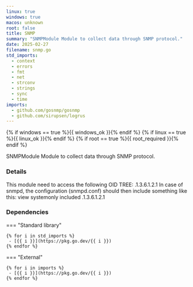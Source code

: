 ```yaml
---
linux: true
windows: true
macos: unknown
root: false
title: SNMP
summary: "SNMPModule Module to collect data through SNMP protocol."
date: 2025-02-27
filename: snmp.go
std_imports:
  - context
  - errors
  - fmt
  - net
  - strconv
  - strings
  - sync
  - time
imports:
  - github.com/gosnmp/gosnmp
  - github.com/sirupsen/logrus
---
```


{% if windows == true %}{{ windows_ok }}{% endif %}
{% if linux == true %}{{ linux_ok }}{% endif %}
{% if root == true %}{{ root_required }}{% endif %}

SNMPModule Module to collect data through SNMP protocol.

### Details


This module need to access the following OID TREE: .1.3.6.1.2.1 In case of snmpd, the configuration (snmpd.conf) should then include something like this: view systemonly included .1.3.6.1.2.1

### Dependencies

=== "Standard library"

	{% for i in std_imports %}
	 - [{{ i }}](https://pkg.go.dev/{{ i }})
	{% endfor %}

=== "External"

	{% for i in imports %}
	 - [{{ i }}](https://pkg.go.dev/{{ i }})
	{% endfor %}
